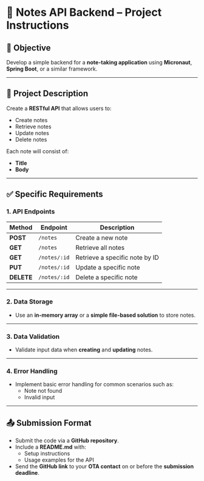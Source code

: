# 📝 Notes API Backend – Project Instructions

## 📌 Objective
Develop a simple backend for a **note-taking application** using **Micronaut**, **Spring Boot**, or a similar framework.

---

## 📖 Project Description
Create a **RESTful API** that allows users to:
- Create notes
- Retrieve notes
- Update notes
- Delete notes

Each note will consist of:
- **Title**
- **Body**

---

## ✅ Specific Requirements

### 1. API Endpoints
| Method | Endpoint        | Description                       |
|--------|----------------|-----------------------------------|
| **POST**   | `/notes`       | Create a new note                |
| **GET**    | `/notes`       | Retrieve all notes               |
| **GET**    | `/notes/:id`   | Retrieve a specific note by ID   |
| **PUT**    | `/notes/:id`   | Update a specific note           |
| **DELETE** | `/notes/:id`   | Delete a specific note           |

---

### 2. Data Storage
- Use an **in-memory array** or a **simple file-based solution** to store notes.

---

### 3. Data Validation
- Validate input data when **creating** and **updating** notes.

---

### 4. Error Handling
- Implement basic error handling for common scenarios such as:
    - Note not found
    - Invalid input

---

## 📤 Submission Format

- Submit the code via a **GitHub repository**.
- Include a **README.md** with:
    - Setup instructions
    - Usage examples for the API
- Send the **GitHub link** to your **OTA contact** on or before the **submission deadline**.

